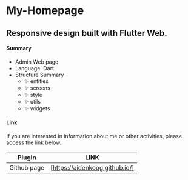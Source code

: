 # My-Homepage

## Responsive design built with Flutter Web.

#### Summary

- Admin Web page
- Language: Dart
- Structure Summary
  - ✨ entities
  - ✨ screens
  - ✨ style
  - ✨ utils
  - ✨ widgets

#### Link

If you are interested in information about me or other activities, please access the link below.

| Plugin      | LINK                           |
| ----------- | ------------------------------ |
| Github page | [https://aidenkoog.github.io/] |
